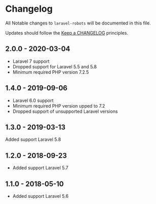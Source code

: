 # Changelog

All Notable changes to `laravel-robots` will be documented in this file.

Updates should follow the [Keep a CHANGELOG](http://keepachangelog.com/) principles.

## 2.0.0 - 2020-03-04

- Laravel 7 support
- Dropped support for Laravel 5.5 and 5.8
- Minimum required PHP version 7.2.5

## 1.4.0 - 2019-09-06

- Laravel 6.0 support
- Minimum required PHP version upped to 7.2
- Dropped support of unsupported Laravel versions

## 1.3.0 - 2019-03-13

Added support Laravel 5.8

## 1.2.0 - 2018-09-23

-  Added support Laravel 5.7

## 1.1.0 - 2018-05-10

- Added support Laravel 5.6
